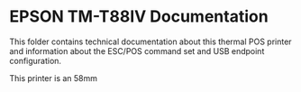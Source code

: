 # EPSON TM-T88IV Documentation

This folder contains technical documentation about this thermal POS printer and information about the ESC/POS command set
and USB endpoint configuration.

This printer is an 58mm

